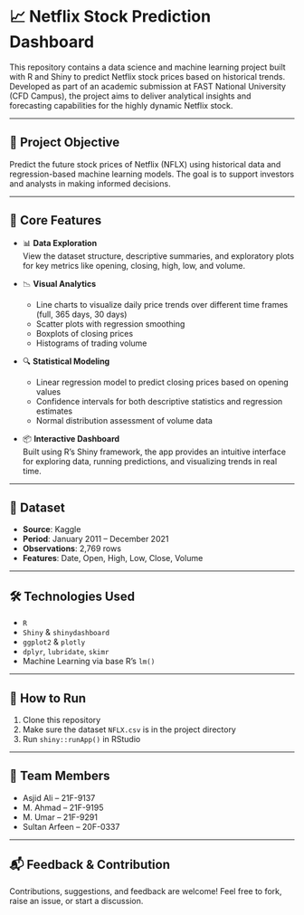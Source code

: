 
# 📈 Netflix Stock Prediction Dashboard

This repository contains a data science and machine learning project built with R and Shiny to predict Netflix stock prices based on historical trends. Developed as part of an academic submission at FAST National University (CFD Campus), the project aims to deliver analytical insights and forecasting capabilities for the highly dynamic Netflix stock.

---

## 🎯 Project Objective

Predict the future stock prices of Netflix (NFLX) using historical data and regression-based machine learning models. The goal is to support investors and analysts in making informed decisions.

---

## 🧠 Core Features

- 📊 **Data Exploration**  
  View the dataset structure, descriptive summaries, and exploratory plots for key metrics like opening, closing, high, low, and volume.

- 📉 **Visual Analytics**  
  - Line charts to visualize daily price trends over different time frames (full, 365 days, 30 days)  
  - Scatter plots with regression smoothing  
  - Boxplots of closing prices  
  - Histograms of trading volume  

- 🔍 **Statistical Modeling**  
  - Linear regression model to predict closing prices based on opening values  
  - Confidence intervals for both descriptive statistics and regression estimates  
  - Normal distribution assessment of volume data  

- 📦 **Interactive Dashboard**  
  Built using R’s Shiny framework, the app provides an intuitive interface for exploring data, running predictions, and visualizing trends in real time.

---

## 📁 Dataset

- **Source**: Kaggle  
- **Period**: January 2011 – December 2021  
- **Observations**: 2,769 rows  
- **Features**: Date, Open, High, Low, Close, Volume

---

## 🛠️ Technologies Used

- `R`  
- `Shiny` & `shinydashboard`  
- `ggplot2` & `plotly`  
- `dplyr`, `lubridate`, `skimr`  
- Machine Learning via base R’s `lm()`  

---

## 🚀 How to Run

1. Clone this repository  
2. Make sure the dataset `NFLX.csv` is in the project directory  
3. Run `shiny::runApp()` in RStudio  

---

## 📌 Team Members

- Asjid Ali – 21F-9137  
- M. Ahmad – 21F-9195  
- M. Umar – 21F-9291  
- Sultan Arfeen – 20F-0337  

---

## 📬 Feedback & Contribution

Contributions, suggestions, and feedback are welcome! Feel free to fork, raise an issue, or start a discussion.

